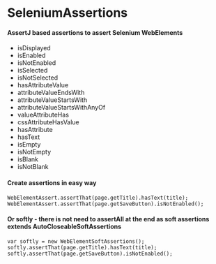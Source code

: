 # SeleniumAssertions
#### AssertJ based assertions to assert Selenium WebElements

- isDisplayed
- isEnabled
- isNotEnabled
- isSelected
- isNotSelected
- hasAttributeValue
- attributeValueEndsWith
- attributeValueStartsWith
- attributeValueStartsWithAnyOf
- valueAttributeHas
- cssAttributeHasValue
- hasAttribute
- hasText
- isEmpty
- isNotEmpty
- isBlank
- isNotBlank


#### Create assertions in easy way
```
WebElementAssert.assertThat(page.getTitle).hasText(title);
WebElementAssert.assertThat(page.getSaveButton).isNotEnabled();
```

#### Or softly - there is not need to assertAll at the end as soft assertions extends AutoCloseableSoftAssertions
```
var softly = new WebElementSoftAssertions();
softly.assertThat(page.getTitle).hasText(title);
softly.assertThat(page.getSaveButton).isNotEnabled();
```

